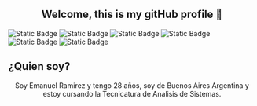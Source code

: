 
### <h2 align="center"> Welcome, this is my gitHub profile  👋 </h2>
![Static Badge](https://img.shields.io/badge/-C%23-blue)
![Static Badge](https://img.shields.io/badge/-blue?logo=.net)
![Static Badge](https://img.shields.io/badge/-black?logo=html5)
![Static Badge](https://img.shields.io/badge/-orange?logo=css3)
![Static Badge](https://img.shields.io/badge/-black?logo=javascript)
![Static Badge](https://img.shields.io/badge/-Microsoft_Sql_Server-blue?logo=microsoftsqlserver)





## ¿Quien soy?
<p align="center"> Soy Emanuel Ramirez y tengo 28 años, soy de Buenos Aires Argentina y estoy cursando la  Tecnicatura de Analisis de Sistemas. </p>


<!--
**EmaRamirez/EmaRamirez** is a ✨ _special_ ✨ repository because its `README.md` (this file) appears on your GitHub profile.

Here are some ideas to get you started:

- 🔭 I’m currently working on ...
- 🌱 I’m currently learning ...
- 👯 I’m looking to collaborate on ...
- 🤔 I’m looking for help with ...
- 💬 Ask me about ...
- 📫 How to reach me: ...
- 😄 Pronouns: ...
- ⚡ Fun fact: ...
-->
